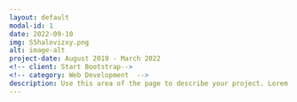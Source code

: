 ```yaml
---
layout: default
modal-id: 1
date: 2022-09-10
img: S5halovizxy.png
alt: image-alt
project-date: August 2019 - March 2022
<!-- client: Start Bootstrap-->
<!-- category: Web Development  -->
description: Use this area of the page to describe your project. Lorem ipsum dolor sit amet, consectetur adipisicing elit. Mollitia neque assumenda ipsam nihil, molestias magnam, recusandae quos quis inventore quisquam velit asperiores, vitae? Reprehenderit soluta, eos quod consequuntur itaque. Nam.
---
```

